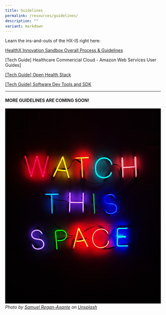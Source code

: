 ```yaml
---
title: Guidelines
permalink: /resources/guidelines/
description: ""
variant: markdown
---
```

Learn the ins-and-outs of the HX-IS right here:

[HealthX Innovation Sandbox Overall Process & Guidelines](/files/healthx%20innovation%20sandbox%20overall%20process%20&%20guidelines.pdf)

[Tech Guide] Healthcare Commericial Cloud - Amazon Web Services User Guides]


[[Tech Guide] Open Health Stack](/files/tech%20guide%20:%20open%20health%20stack.pdf)

[[Tech Guide] Software Dev Tools and SDK](/files/tech%20guide%20:%20dev%20tools%20and%20sdk.pdf)

--- 

#### MORE GUIDELINES ARE COMING SOON!
![coming soon](/images/Test%20Images/samuel-regan-asante-rk8fhggeyr8-unsplash.jpeg)
*Photo by [Samuel Regan-Asante](https://unsplash.com/@fkaregan?utmsource=unsplash&utmmedium=referral&utmcontent=creditCopyText) on [Unsplash](https://unsplash.com/photos/Rk8fHGGeyr8?utmsource=unsplash&utmmedium=referral&utmcontent=creditCopyText)*